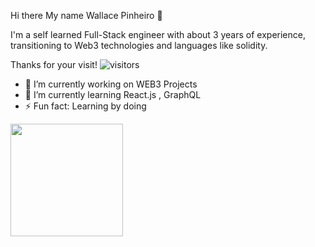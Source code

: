 Hi there My name Wallace Pinheiro 👋

I'm a self learned Full-Stack engineer with about 3 years of experience, transitioning to Web3 technologies and languages like solidity.

Thanks for your visit! ![visitors](https://visitor-badge.glitch.me/badge?page_id=page.id)

- 🔭 I’m currently working on WEB3 Projects
- 🌱 I’m currently learning React.js , GraphQL
- ⚡ Fun fact: Learning by doing

<img height="180em" src="https://github-readme-stats.vercel.app/api?username=wallaceSip&show_icons=true&hide_border=true&&count_private=true&include_all_commits=true" />

